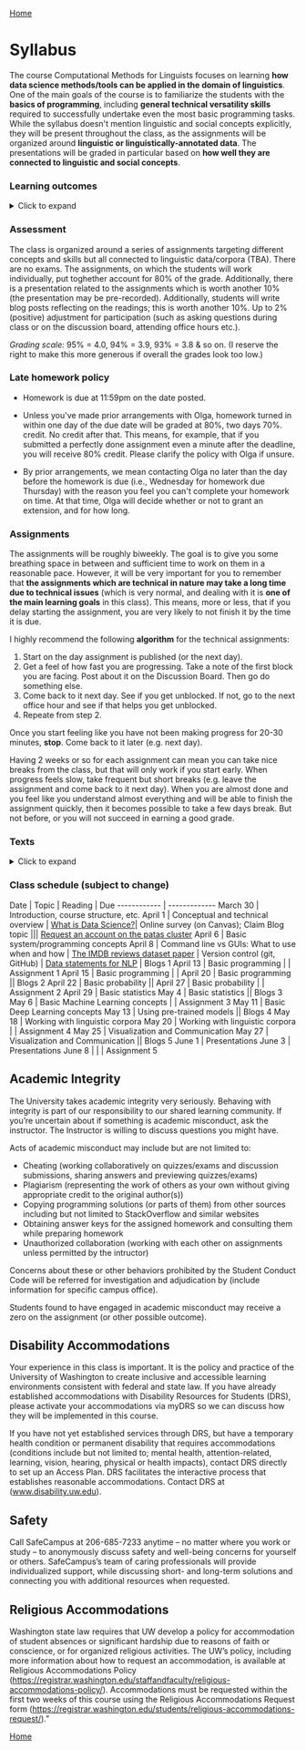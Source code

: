 [Home](index.md)

# Syllabus

The course Computational Methods for Linguists focuses on learning **how data science methods/tools can be applied in the domain of linguistics**. One of the main goals of the course is to familiarize the students with the **basics of programming**, including **general technical versatility skills** required to successfully undertake even the most basic programming tasks. While the syllabus doesn't mention linguistic and social concepts explicitly, they will be present throughout the class, as the assignments will be organized around **linguistic or linguistically-annotated data**. The presentations will be graded in particular based on **how well they are connected to linguistic and social concepts**.

### Learning outcomes 
<details>
  <summary>Click to expand</summary>
  
Students will learn about what counts as data in computational linguistics, as well as how linguistic theory and questions dictate which computational methods are employed. Similarly, students will learn about ethical and social implications of data uses in linguistics. Students will learn basic programming concepts and how to write a range of programs (specific programming language TBD). They will also learn how to use command-line interface and version control. They will learn a range of techniques for data cleaning, representing data as vectors, thoughtfully choosing a model, loading the data into the model, running the model, and interpreting and visualizing results.
</details>

### Assessment
The class is organized around a series of assignments targeting different concepts and skills but all connected to linguistic data/corpora (TBA). There are no exams. The assignments, on which the students will work individually, put toghether account for 80% of the grade. Additionally, there is a presentation related to the assignments which is worth another 10% (the presentation may be pre-recorded). Additionally, students will write blog posts reflecting on the readings; this is worth another 10%. Up to 2% (positive) adjustment for participation (such as asking questions during class or on the discussion board, attending office hours etc.).

_Grading scale:_
95% = 4.0, 94% = 3.9, 93% = 3.8 & so on. (I reserve the right to make this more generous if overall the grades look too low.)

### Late homework policy
* Homework is due at 11:59pm on the date posted.

* Unless you've made prior arrangements with Olga, homework turned in within one day of the due date will be graded at 80%, two days 70%. credit. No credit after that. This means, for example, that if you submitted a perfectly done assignment even a minute after the deadline, you will receive 80% credit. Please clarify the policy with Olga if unsure.

* By prior arrangements, we mean contacting Olga no later than the day before the homework is due (i.e., Wednesday for homework due Thursday) with the reason you feel you can't complete your homework on time. At that time, Olga will decide whether or not to grant an extension, and for how long.

### Assignments
The assignments will be roughly biweekly. The goal is to give you some breathing space in between and sufficient time to work on them in a reasonable pace. However, it will be very important for you to remember that **the assignments which are technical in nature may take a long time due to technical issues** (which is very normal, and dealing with it is **one of the main learning goals** in this class). This means, more or less, that if you delay starting the assignment, you are very likely to not finish it by the time it is due. 

I highly recommend the following **algorithm** for the technical assignments:

1. Start on the day assignment is published (or the next day).
1. Get a feel of how fast you are progressing. Take a note of the first block you are facing. Post about it on the Discussion Board. Then go do something else.
1. Come back to it next day. See if you get unblocked. If not, go to the next office hour and see if that helps you get unblocked.
1. Repeate from step 2.

Once you start feeling like you have not been making progress for 20-30 minutes, **stop**. Come back to it later (e.g. next day).

Having 2 weeks or so for each assignment can mean you can take nice breaks from the class, but that will only work if you start early. When progress feels slow, take frequent but short breaks (e.g. leave the assignment and come back to it next day). When you are almost done and you feel like you understand almost everything and will be able to finish the assignment quickly, then it becomes possible to take a few days break. But not before, or you will not succeed in earning a good grade. 

### Texts
<details>
  <summary>Click to expand</summary>
  
There are no required textbooks, though there will be some reading, all available online.

Recommended text (for those who have not taken LING200): *Language Files 12*

You may find books like *R for everyone* helpful, or an analagous book on python programming language, but in general we will rely on online resources.
</details>

### Class schedule (subject to change)

Date | Topic | Reading | Due
------------ | -------------
March 30 | Introduction, course structure, etc.
April 1 | Conceptual and technical overview | [What is Data Science?](https://hdsr.mitpress.mit.edu/pub/jhy4g6eg/release/7?readingCollection=72befc2a)| Online survey (on Canvas); Claim Blog topic
||| [Request an account on the patas cluster](https://cldb.ling.washington.edu/live/accountrequest-form.php)
April 6 | Basic system/programming concepts 
April 8 | Command line vs GUIs: What to use when and how | [The IMDB reviews dataset paper](https://ai.stanford.edu/~amaas/papers/wvSent_acl2011.pdf)
| Version control (git, GitHub) | [Data statements for NLP](https://watermark.silverchair.com/tacl_a_00041.pdf?token=AQECAHi208BE49Ooan9kkhW_Ercy7Dm3ZL_9Cf3qfKAc485ysgAAAn0wggJ5BgkqhkiG9w0BBwagggJqMIICZgIBADCCAl8GCSqGSIb3DQEHATAeBglghkgBZQMEAS4wEQQMDw2APtHtVVWN-T_FAgEQgIICMJJiPYGe86AdkkndbKNqCkMo2DXV54WMBqxsCkxZhHFR244ZkPQPLEAzcvk5QOLNmWQ-I_OYdt_t6kUDrF05VafErnhrEa6iJhePeSUggTryv01s2rO3dgopekdHWdvN4gbajwNN4k3heiTu_avCJPkO7xIwG81qf_KWFfwsgOth1F9UFJIhRudTmCQhDHb_PSu5NSjBvzKJL4ab1KNDrqN8BbHUyAq92lnnRUUWhnBCfMcVeW2e8hcBhmUAm40pCdUw32qcVcjC0ldztvwun5x2oPxtuR_PsCmzAsIHuCoTIdYDpMktBDADRtVmHV0Z-xQuPyNoiMPcGhv05LJGlMSDCooFQeS8dV62h-ZhBKFKqTPBo9TtbUoO6ynZNq0tWlLzP1RpVdMdzUnCO2Kv31css4JNd-oHUqghGC_TcLlSb5jesPNUYOEowxQGbMO5T6tEMe-NssBxeawnHrAw4vGXg0gGVn1klLpgMrXs-i_aoui1k-UH4L-nd6dp3687yt3GbS6KHVOA34B6RcgudaLOW50EbYr4pzOU6Y4FGrPyIDfDxwP_OWpKh5WRFQDKQ7fqZhgErcSouLMTFuXP9VXkztp53mj8kas92wF9Ye3AT9Ov1kdv7ofgsq8IscF8e9NTtWsyvESDoybMKtvTtlHHXM4WcACjYfRxQS6wxXrMSvXJM41jpz8GqMjk2vS-vUVIDZaom0OUKUrUv1GcnhIUzZbIIXBjeI6dMyiLQVYQ) | Blogs 1
April 13 | Basic programming | | Assignment 1 
April 15 | Basic programming | | 
April 20 | Basic programming || Blogs 2
April 22 | Basic probability  || 
April 27 | Basic probability | | Assignment 2 
April 29 | Basic statistics
May 4 | Basic statistics || Blogs 3
May 6 | Basic Machine Learning concepts | | Assignment 3 
May 11 | Basic Deep Learning concepts
May 13 | Using pre-trained models || Blogs 4
May 18 | Working with linguistic corpora 
May 20 | Working with linguistic corpora | | Assignment 4
May 25 | Visualization and Communication 
May 27 | Visualization and Communication || Blogs 5
June 1 | Presentations
June 3 | Presentations
June 8 | | | Assignment 5 


## Academic Integrity
The University takes academic integrity very seriously. Behaving with integrity is part of our responsibility to our shared learning community. If you’re uncertain about if something is academic misconduct, ask the instructor. The Instructor is willing to discuss questions you might have.

Acts of academic misconduct may include but are not limited to:

- Cheating (working collaboratively on quizzes/exams and discussion submissions, sharing answers and previewing quizzes/exams)
- Plagiarism (representing the work of others as your own without giving appropriate credit to the original author(s))
- Copying programming solutions (or parts of them) from other sources including but not limited to StackOverflow and similar websites
- Obtaining answer keys for the assigned homework and consulting them while preparing homework
- Unauthorized collaboration (working with each other on assignments unless permitted by the intructor)

Concerns about these or other behaviors prohibited by the Student Conduct Code will be referred for investigation and adjudication by (include information for specific campus office).

Students found to have engaged in academic misconduct may receive a zero on the assignment (or other possible outcome).

## Disability Accommodations 
Your experience in this class is important. It is the policy and practice of the University of Washington to create inclusive and accessible learning environments consistent with federal and state law. If you have already established accommodations with Disability Resources for Students (DRS), please activate your accommodations via myDRS so we can discuss how they will be implemented in this course.

If you have not yet established services through DRS, but have a temporary health condition or permanent disability that requires accommodations (conditions include but not limited to; mental health, attention-related, learning, vision, hearing, physical or health impacts), contact DRS directly to set up an Access Plan. DRS facilitates the interactive process that establishes reasonable accommodations. Contact DRS at (www.disability.uw.edu).

## Safety 
Call SafeCampus at 206-685-7233 anytime – no matter where you work or study – to anonymously discuss safety and well-being concerns for yourself or others. SafeCampus’s team of caring professionals will provide individualized support, while discussing short- and long-term solutions and connecting you with additional resources when requested.

## Religious Accommodations 

Washington state law requires that UW develop a policy for accommodation of student absences or significant hardship due to reasons of faith or conscience, or for organized religious activities. The UW’s policy, including more information about how to request an accommodation, is available at Religious Accommodations Policy (https://registrar.washington.edu/staffandfaculty/religious-accommodations-policy/). Accommodations must be requested within the first two weeks of this course using the Religious Accommodations Request form (https://registrar.washington.edu/students/religious-accommodations-request/).”

[Home](index.md)
